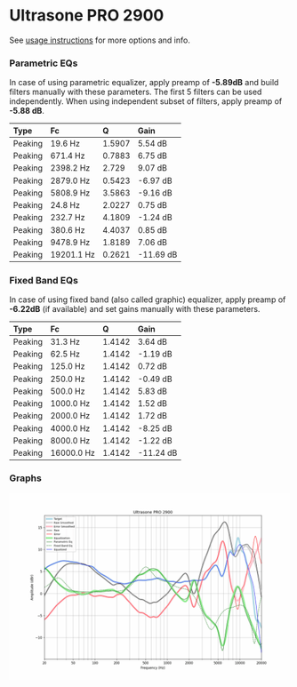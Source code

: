 # Ultrasone PRO 2900
See [usage instructions](https://github.com/jaakkopasanen/AutoEq#usage) for more options and info.

### Parametric EQs
In case of using parametric equalizer, apply preamp of **-5.89dB** and build filters manually
with these parameters. The first 5 filters can be used independently.
When using independent subset of filters, apply preamp of **-5.88 dB**.

| Type    | Fc         |      Q | Gain      |
|:--------|:-----------|:-------|:----------|
| Peaking | 19.6 Hz    | 1.5907 | 5.54 dB   |
| Peaking | 671.4 Hz   | 0.7883 | 6.75 dB   |
| Peaking | 2398.2 Hz  | 2.729  | 9.07 dB   |
| Peaking | 2879.0 Hz  | 0.5423 | -6.97 dB  |
| Peaking | 5808.9 Hz  | 3.5863 | -9.16 dB  |
| Peaking | 24.8 Hz    | 2.0227 | 0.75 dB   |
| Peaking | 232.7 Hz   | 4.1809 | -1.24 dB  |
| Peaking | 380.6 Hz   | 4.4037 | 0.85 dB   |
| Peaking | 9478.9 Hz  | 1.8189 | 7.06 dB   |
| Peaking | 19201.1 Hz | 0.2621 | -11.69 dB |

### Fixed Band EQs
In case of using fixed band (also called graphic) equalizer, apply preamp of **-6.22dB**
(if available) and set gains manually with these parameters.

| Type    | Fc         |      Q | Gain      |
|:--------|:-----------|:-------|:----------|
| Peaking | 31.3 Hz    | 1.4142 | 3.64 dB   |
| Peaking | 62.5 Hz    | 1.4142 | -1.19 dB  |
| Peaking | 125.0 Hz   | 1.4142 | 0.72 dB   |
| Peaking | 250.0 Hz   | 1.4142 | -0.49 dB  |
| Peaking | 500.0 Hz   | 1.4142 | 5.83 dB   |
| Peaking | 1000.0 Hz  | 1.4142 | 1.52 dB   |
| Peaking | 2000.0 Hz  | 1.4142 | 1.72 dB   |
| Peaking | 4000.0 Hz  | 1.4142 | -8.25 dB  |
| Peaking | 8000.0 Hz  | 1.4142 | -1.22 dB  |
| Peaking | 16000.0 Hz | 1.4142 | -11.24 dB |

### Graphs
![](./Ultrasone%20PRO%202900.png)